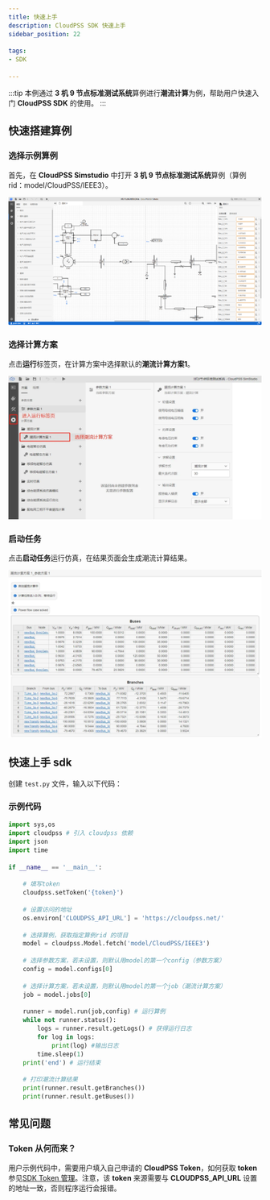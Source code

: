 ```yaml
---
title: 快速上手
description: CloudPSS SDK 快速上手
sidebar_position: 22

tags:
- SDK

---
```


:::tip
本例通过 **3 机 9 节点标准测试系统**算例进行**潮流计算**为例，帮助用户快速入门 **CloudPSS SDK** 的使用。
:::

## 快速搭建算例

### 选择示例算例

首先，在 **CloudPSS Simstudio** 中打开 **3 机 9 节点标准测试系统**算例（算例 rid：model/CloudPSS/IEEE3）。

![3机9节点标准测试系统算例](image-1.png "3机9节点标准测试系统算例")

### 选择计算方案

点击**运行**标签页，在计算方案中选择默认的**潮流计算方案1**。

![alt text](image-2.png)

### 启动任务

点击**启动任务**运行仿真，在结果页面会生成潮流计算结果。

![alt text](image-3.png)

## 快速上手 sdk

创建 `test.py` 文件，输入以下代码：

### 示例代码

```python
import sys,os
import cloudpss # 引入 cloudpss 依赖
import json
import time

if __name__ == '__main__':
    
    # 填写token
    cloudpss.setToken('{token}')

    # 设置访问的地址
    os.environ['CLOUDPSS_API_URL'] = 'https://cloudpss.net/'
    
    # 选择算例，获取指定算例rid 的项目
    model = cloudpss.Model.fetch('model/CloudPSS/IEEE3')
    
    # 选择参数方案，若未设置，则默认用model的第一个config（参数方案）
    config = model.configs[0]

    # 选择计算方案，若未设置，则默认用model的第一个job（潮流计算方案）
    job = model.jobs[0]

    runner = model.run(job,config) # 运行算例
    while not runner.status(): 
        logs = runner.result.getLogs() # 获得运行日志
        for log in logs: 
            print(log) #输出日志
        time.sleep(1)
    print('end') # 运行结束
    
    # 打印潮流计算结果
    print(runner.result.getBranches())
    print(runner.result.getBuses())
```


## 常见问题

### Token 从何而来？

用户示例代码中，需要用户填入自己申请的 **CloudPSS Token**，如何获取 **token** 参见[SDK Token 管理](../../../account/settings/sdk-token/index.md)。注意，该 **token** 来源需要与 **CLOUDPSS_API_URL** 设置的地址一致，否则程序运行会报错。